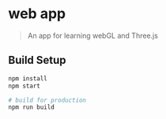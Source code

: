 

# web app

> An app for learning webGL and Three.js

## Build Setup

``` bash
npm install
npm start

# build for production 
npm run build
```
